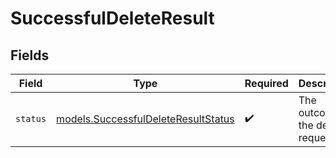 # SuccessfulDeleteResult


## Fields

| Field                                                                            | Type                                                                             | Required                                                                         | Description                                                                      | Example                                                                          |
| -------------------------------------------------------------------------------- | -------------------------------------------------------------------------------- | -------------------------------------------------------------------------------- | -------------------------------------------------------------------------------- | -------------------------------------------------------------------------------- |
| `status`                                                                         | [models.SuccessfulDeleteResultStatus](../models/successfuldeleteresultstatus.md) | :heavy_check_mark:                                                               | The outcome of the deletion request                                              | deleted                                                                          |
